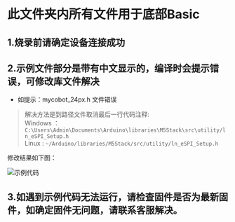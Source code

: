 # 此文件夹内所有文件用于底部Basic

## 1.烧录前请确定设备连接成功

## 2.示例文件部分是带有中文显示的，编译时会提示错误，可修改库文件解决
* 如提示：mycobot_24px.h 文件错误

> 解决方法是到路径文件取消最后一行代码注释:   
> Windows ： `C:\Users\Admin\Documents\Arduino\libraries\M5Stack\src\utility/ln_eSPI_Setup.h`  
> Linux  :  `~/Arduino/libraries/M5Stack/src/utility/ln_eSPI_Setup.h`  

修改结果如下图：

![示例代码](../../font.png)


## 3.如遇到示例代码无法运行，请检查固件是否为最新固件，如确定固件无问题，请联系客服解决。
